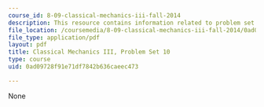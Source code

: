```yaml
---
course_id: 8-09-classical-mechanics-iii-fall-2014
description: This resource contains information related to problem set 10.
file_location: /coursemedia/8-09-classical-mechanics-iii-fall-2014/0ad09728f91e71df7842b636caeec473_MIT8_09F14_pset10.pdf
file_type: application/pdf
layout: pdf
title: Classical Mechanics III, Problem Set 10
type: course
uid: 0ad09728f91e71df7842b636caeec473

---
```

None